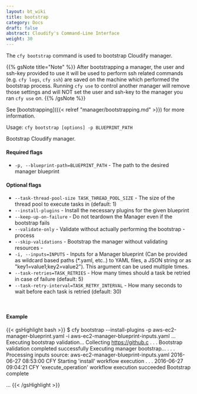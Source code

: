 ```yaml
---
layout: bt_wiki
title: bootstrap
category: Docs
draft: false
abstract: Cloudify's Command-Line Interface
weight: 30
---
```


The `cfy bootstrap` command is used to bootstrap Cloudify manager.

{{% gsNote title="Note" %}}
After bootstrapping a manager, the user and ssh-key provided to use it will be used to perform ssh related commands (e.g. `cfy logs`, `cfy ssh`) are saved on the machine which performed the bootstrap process. Running `cfy use` to control another manager will remove those settings and will NOT set the user and ssh-key to the manager you ran `cfy use` on.
{{% /gsNote %}}

See [bootstrapping]({{< relref "manager/bootstrapping.md" >}}) for more information.


Usage: `cfy bootstrap [options] -p BLUEPRINT_PATH`

Bootstrap Cloudify manager.

#### Required flags

*  `-p, --blueprint-path=BLUEPRINT_PATH` -
                        The path to the desired manager blueprint

#### Optional flags

*  `--task-thread-pool-size TASK_THREAD_POOL_SIZE` -
                        The size of the thread pool to execute tasks in
                        (default: 1)
*  `--install-plugins` -    Install the necessary plugins for the given blueprint
*  `--keep-up-on-failure` - Do not teardown the Manager even if the bootstrap
                        fails
*  `--validate-only` -     Validate without actually performing the bootstrap -
                        process
*  `--skip-validations` -   Bootstrap the manager without validating resources -
*  `-i, --inputs=INPUTS` -
                        Inputs for a Manager blueprint (Can be provided as
                        wildcard based paths (*.yaml, etc..) to YAML files, a
                        JSON string or as "key1=value1;key2=value2"). This
                        argument can be used multiple times.
*  `--task-retries=TASK_RETRIES` -
                        How many times should a task be retried in case of
                        failure (default: 5)
*  `--task-retry-interval=TASK_RETRY_INTERVAL` -
                        How many seconds to wait before each task is retried
                        (default: 30)

&nbsp;
#### Example

{{< gsHighlight  bash  >}}
$ cfy bootstrap --install-plugins -p aws-ec2-manager-blueprint.yaml -i aws-ec2-manager-blueprint-inputs.yaml
...
Executing bootstrap validation...
Collecting https://github.c
.
.
.
Bootstrap validation completed successfully
Executing manager bootstrap...
.
.
.
Processing inputs source: aws-ec2-manager-blueprint-inputs.yaml
2016-06-27 08:53:00 CFY <manager> Starting 'install' workflow execution
.
.
.
2016-06-27 09:04:21 CFY <manager> 'execute_operation' workflow execution succeeded
Bootstrap complete

...
{{< /gsHighlight >}}